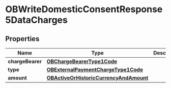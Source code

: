 # OBWriteDomesticConsentResponse5DataCharges

## Properties
Name | Type | Description | Notes
------------ | ------------- | ------------- | -------------
**chargeBearer** | [**OBChargeBearerType1Code**](OBChargeBearerType1Code.md) |  | 
**type** | [**OBExternalPaymentChargeType1Code**](OBExternalPaymentChargeType1Code.md) |  | 
**amount** | [**OBActiveOrHistoricCurrencyAndAmount**](OBActiveOrHistoricCurrencyAndAmount.md) |  | 
